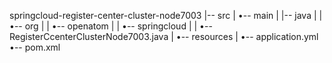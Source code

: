 springcloud-register-center-cluster-node7003
|-- src
|   •-- main
|       |-- java
|       |   •-- org
|       |       •-- openatom
|       |           •-- springcloud
|       |               •-- RegisterCcenterClusterNode7003.java
|       •-- resources
|           •-- application.yml
•-- pom.xml
